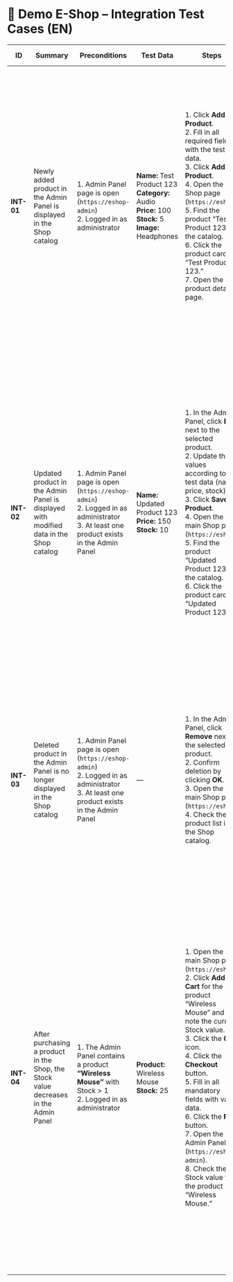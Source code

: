# 🔄 Demo E-Shop – Integration Test Cases (EN)

| ID | Summary | Preconditions | Test Data | Steps | Expected Result |
|----|----------|----------------|------------|--------|------------------|
| **INT-01** | Newly added product in the Admin Panel is displayed in the Shop catalog | 1. Admin Panel page is open (`https://eshop-admin`) <br> 2. Logged in as administrator | **Name:** Test Product 123 <br> **Category:** Audio <br> **Price:** 100 <br> **Stock:** 5 <br> **Image:** Headphones | 1. Click **Add Product**. <br> 2. Fill in all required fields with the test data. <br> 3. Click **Add Product**. <br> 4. Open the Shop page (`https://eshop`). <br> 5. Find the product “Test Product 123” in the catalog. <br> 6. Click the product card “Test Product 123.” <br> 7. Open the product detail page. | 1. “Add New Product” form opens. <br> 2. Data is accepted. <br> 3. The product is saved and displayed in the product list in the Admin Panel. <br> 4. The main Shop page loads successfully. <br> 5. The new product is visible in the Shop catalog. <br> 6. Product detail displays all entered data. <br> 7. Product appears with correct name, price, stock, and image. |
| **INT-02** | Updated product in the Admin Panel is displayed with modified data in the Shop catalog | 1. Admin Panel page is open (`https://eshop-admin`) <br> 2. Logged in as administrator <br> 3. At least one product exists in the Admin Panel | **Name:** Updated Product 123 <br> **Price:** 150 <br> **Stock:** 10 | 1. In the Admin Panel, click **Edit** next to the selected product. <br> 2. Update the values according to the test data (name, price, stock). <br> 3. Click **Save Product**. <br> 4. Open the main Shop page (`https://eshop`). <br> 5. Find the product “Updated Product 123” in the catalog. <br> 6. Click the product card “Updated Product 123.” | 1. The **Edit Product** form opens with pre-filled product data. <br> 2. Updated data is accepted and displayed in the form. <br> 3. The product is saved and visible in the Admin Panel product list. <br> 4. The main Shop page loads successfully. <br> 5. The updated product is visible in the Shop catalog. <br> 6. The product appears in the Shop catalog with the new name, price, and stock values. |
| **INT-03** | Deleted product in the Admin Panel is no longer displayed in the Shop catalog | 1. Admin Panel page is open (`https://eshop-admin`) <br> 2. Logged in as administrator <br> 3. At least one product exists in the Admin Panel | — | 1. In the Admin Panel, click **Remove** next to the selected product. <br> 2. Confirm deletion by clicking **OK**. <br> 3. Open the main Shop page (`https://eshop`). <br> 4. Check the product list in the Shop catalog. | 1. A confirmation modal window appears. <br> 2. The product is removed from the product list in the Admin Panel. <br> 3. The main Shop page loads successfully. <br> 4. The deleted product is no longer visible in the Shop catalog. |
| **INT-04** | After purchasing a product in the Shop, the Stock value decreases in the Admin Panel | 1. The Admin Panel contains a product **“Wireless Mouse”** with Stock > 1 <br> 2. Logged in as administrator | **Product:** Wireless Mouse <br> **Stock:** 25 | 1. Open the main Shop page (`https://eshop`). <br> 2. Click **Add to Cart** for the product “Wireless Mouse” and note the current Stock value. <br> 3. Click the **Cart** icon. <br> 4. Click the **Checkout** button. <br> 5. Fill in all mandatory fields with valid data. <br> 6. Click the **Pay** button. <br> 7. Open the Admin Panel (`https://eshop-admin`). <br> 8. Check the Stock value for the product “Wireless Mouse.” | 1. The main Shop page loads successfully, and the product “Wireless Mouse” is visible. <br> 2. The product is added to the cart, and the Stock value is recorded. <br> 3. The cart opens showing the product list. <br> 4. The Checkout page opens. <br> 5. The **Pay** button is active. <br> 6. The order is successfully completed, and the **Order Confirmed** page appears. <br> 7. The Admin Panel opens successfully. <br> 8. The Stock value decreases by 1 compared to the previous value. |



